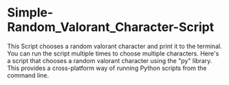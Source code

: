 # Simple-Random_Valorant_Character-Script
This Script chooses a random valorant character and print it to the terminal. 
You can run the script multiple times to choose multiple characters.
Here's a script that chooses a random valorant character using the "py" library. 
This provides a cross-platform way of running Python scripts from the command line.
